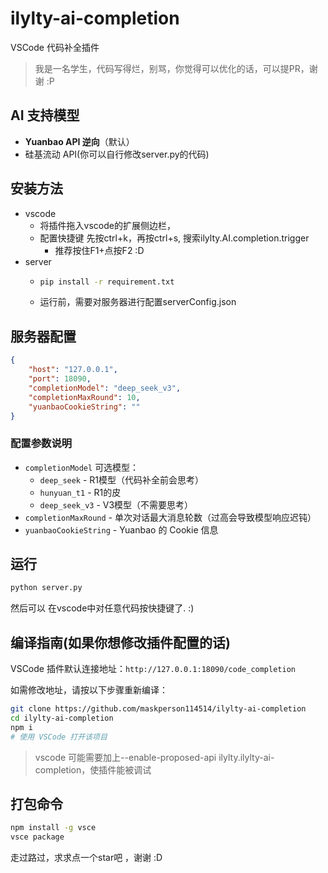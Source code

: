 # ilylty-ai-completion 

VSCode 代码补全插件

> 我是一名学生，代码写得烂，别骂，你觉得可以优化的话，可以提PR，谢谢    :P

## AI 支持模型
- **Yuanbao API 逆向**（默认）
- 硅基流动 API(你可以自行修改server.py的代码)


## 安装方法
- vscode
  - 将插件拖入vscode的扩展侧边栏，
  - 配置快捷键 先按ctrl+k，再按ctrl+s, 搜索ilylty.AI.completion.trigger
    - 推荐按住F1+点按F2         :D
- server
  - ```bash
    pip install -r requirement.txt
    ```
  - 运行前，需要对服务器进行配置serverConfig.json
## 服务器配置
```json
{
    "host": "127.0.0.1",
    "port": 18090,
    "completionModel": "deep_seek_v3",
    "completionMaxRound": 10,
    "yuanbaoCookieString": ""
}
```

### 配置参数说明
- `completionModel` 可选模型：
  - `deep_seek` - R1模型（代码补全前会思考）
  - `hunyuan_t1` - R1的皮
  - `deep_seek_v3` - V3模型（不需要思考）
- `completionMaxRound` - 单次对话最大消息轮数（过高会导致模型响应迟钝）
- `yuanbaoCookieString` - Yuanbao 的 Cookie 信息

## 运行
```bash
python server.py
```
然后可以
在vscode中对任意代码按快捷键了. :)

## 编译指南(如果你想修改插件配置的话)
VSCode 插件默认连接地址：`http://127.0.0.1:18090/code_completion`

如需修改地址，请按以下步骤重新编译：
```bash
git clone https://github.com/maskperson114514/ilylty-ai-completion
cd ilylty-ai-completion
npm i
# 使用 VSCode 打开该项目
```
> vscode 可能需要加上--enable-proposed-api ilylty.ilylty-ai-completion，使插件能被调试

## 打包命令
```bash
npm install -g vsce
vsce package
```

走过路过，求求点一个star吧 ，谢谢  :D